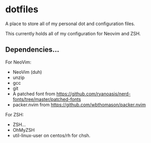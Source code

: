 # dotfiles
A place to store all of my personal dot and configuration files.

This currently holds all of my configuration for Neovim and ZSH.

## Dependencies...

For NeoVim:
- NeoVim (duh)
- unzip
- gcc
- git
- A patched font from https://github.com/ryanoasis/nerd-fonts/tree/master/patched-fonts
- packer.nvim from https://github.com/wbthomason/packer.nvim

For ZSH:
- ZSH...
- OhMyZSH
- util-linux-user on centos/rh for chsh.
